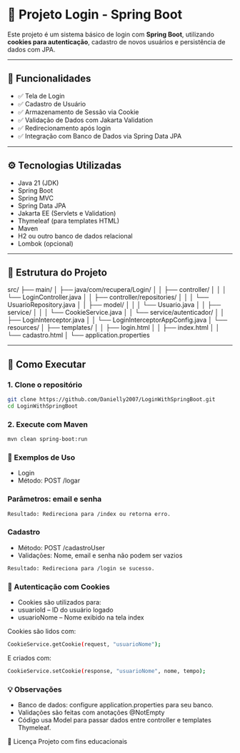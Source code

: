 # 🔐 Projeto Login - Spring Boot

Este projeto é um sistema básico de login com **Spring Boot**, utilizando **cookies para autenticação**, cadastro de novos usuários e persistência de dados com JPA.

---

## 📌 Funcionalidades

- ✅ Tela de Login
- ✅ Cadastro de Usuário
- ✅ Armazenamento de Sessão via Cookie
- ✅ Validação de Dados com Jakarta Validation
- ✅ Redirecionamento após login
- ✅ Integração com Banco de Dados via Spring Data JPA

---

## ⚙️ Tecnologias Utilizadas

- Java 21 (JDK)
- Spring Boot
- Spring MVC
- Spring Data JPA
- Jakarta EE (Servlets e Validation)
- Thymeleaf (para templates HTML)
- Maven
- H2 ou outro banco de dados relacional
- Lombok (opcional)

---

## 📁 Estrutura do Projeto

src/
├── main/
│ ├── java/com/recupera/Login/
│ │ ├── controller/
│ │ │ └── LoginController.java
│ │ ├── controller/repositories/
│ │ │ └── UsuarioRepository.java
│ │ ├── model/
│ │ │ └── Usuario.java
│ │ ├── service/
│ │ │ └── CookieService.java
│ │ └── service/autenticador/
│ │ ├── LoginInterceptor.java
│ │ └── LoginInterceptorAppConfig.java
│ └── resources/
│ ├── templates/
│ │ ├── login.html
│ │ ├── index.html
│ │ └── cadastro.html
│ └── application.properties


---

## 🚀 Como Executar

### 1. Clone o repositório

```bash
git clone https://github.com/Danielly2007/LoginWithSpringBoot.git
cd LoginWithSpringBoot
```

### 2. Execute com Maven
```bash
mvn clean spring-boot:run
```

### 🧪 Exemplos de Uso
- Login
- Método: POST /logar

### Parâmetros: email e senha
```bash
Resultado: Redireciona para /index ou retorna erro.
```
### Cadastro
- Método: POST /cadastroUser
- Validações: Nome, email e senha não podem ser vazios

```bash
Resultado: Redireciona para /login se sucesso.
```

### 🍪 Autenticação com Cookies
- Cookies são utilizados para:
- usuarioId – ID do usuário logado
- usuarioNome – Nome exibido na tela index

Cookies são lidos com:
```bash
CookieService.getCookie(request, "usuarioNome");
```
E criados com:
```bash
CookieService.setCookie(response, "usuarioNome", nome, tempo);
```
### 💡 Observações
- Banco de dados: configure application.properties para seu banco.
- Validações são feitas com anotações @NotEmpty
- Código usa Model para passar dados entre controller e templates Thymeleaf.

📄 Licença
Projeto com fins educacionais 


